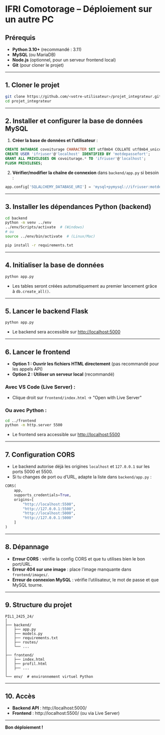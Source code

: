 # IFRI Comotorage – Déploiement sur un autre PC

## Prérequis

- **Python 3.10+** (recommandé : 3.11)
- **MySQL** (ou MariaDB)
- **Node.js** (optionnel, pour un serveur frontend local)
- **Git** (pour cloner le projet)

---

## 1. Cloner le projet

```bash
git clone https://github.com/<votre-utilisateur>/projet_integrateur.git
cd projet_integrateur
```

---

## 2. Installer et configurer la base de données MySQL

1. **Créer la base de données et l’utilisateur** :

```sql
CREATE DATABASE covoiturage CHARACTER SET utf8mb4 COLLATE utf8mb4_unicode_ci;
CREATE USER 'ifriuser'@'localhost' IDENTIFIED BY 'motdepassefort';
GRANT ALL PRIVILEGES ON covoiturage.* TO 'ifriuser'@'localhost';
FLUSH PRIVILEGES;
```

2. **Vérifier/modifier la chaîne de connexion** dans `backend/app.py` si besoin :

```python
app.config['SQLALCHEMY_DATABASE_URI'] = 'mysql+pymysql://ifriuser:motdepassefort@localhost/covoiturage'
```

---

## 3. Installer les dépendances Python (backend)

```bash
cd backend
python -m venv ../env
../env/Scripts/activate  # (Windows)
# ou
source ../env/bin/activate  # (Linux/Mac)

pip install -r requirements.txt
```

---

## 4. Initialiser la base de données

```bash
python app.py
```
- Les tables seront créées automatiquement au premier lancement grâce à `db.create_all()`.

---

## 5. Lancer le backend Flask

```bash
python app.py
```
- Le backend sera accessible sur [http://localhost:5000](http://localhost:5000)

---

## 6. Lancer le frontend

- **Option 1 : Ouvrir les fichiers HTML directement** (pas recommandé pour les appels API)
- **Option 2 : Utiliser un serveur local** (recommandé)

### Avec VS Code (Live Server) :
- Clique droit sur `frontend/index.html` → "Open with Live Server"

### Ou avec Python :
```bash
cd ../frontend
python -m http.server 5500
```
- Le frontend sera accessible sur [http://localhost:5500](http://localhost:5500)

---

## 7. Configuration CORS

- Le backend autorise déjà les origines `localhost` et `127.0.0.1` sur les ports 5000 et 5500.
- Si tu changes de port ou d’URL, adapte la liste dans `backend/app.py` :

```python
CORS(
    app,
    supports_credentials=True,
    origins=[
        "http://localhost:5500",
        "http://127.0.0.1:5500",
        "http://localhost:5000",
        "http://127.0.0.1:5000"
    ]
)
```

---

## 8. Dépannage

- **Erreur CORS** : vérifie la config CORS et que tu utilises bien le bon port/URL.
- **Erreur 404 sur une image** : place l’image manquante dans `frontend/images/`.
- **Erreur de connexion MySQL** : vérifie l’utilisateur, le mot de passe et que MySQL tourne.

---

## 9. Structure du projet

```
PIL1_2425_24/
│
├── backend/
│   ├── app.py
│   ├── models.py
│   ├── requirements.txt
│   ├── routes/
│   └── ...
│
├── frontend/
│   ├── index.html
│   ├── profil.html
│   ├── ...
│
└── env/  # environnement virtuel Python
```

---

## 10. Accès

- **Backend API** : http://localhost:5000/
- **Frontend** : http://localhost:5500/ (ou via Live Server)

---

**Bon déploiement !**
